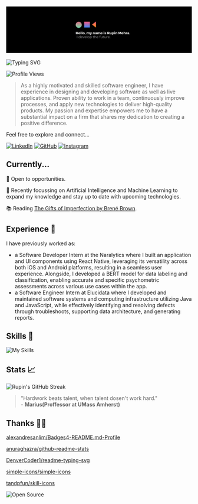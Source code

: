 ![](src/bannerrupin27.gif)

![Typing SVG](https://readme-typing-svg.demolab.com?font=IBM+Plex+Mono&weight=500&size=24&pause=1000&color=EDAE49&vCenter=true&width=500&lines=Software+Engineer;Software+Developer;Backend+Engineer)

![Profile Views](https://komarev.com/ghpvc/?username=rupin27&style=flat&color=edae49)

> As a highly motivated and skilled software engineer, I have experience in designing and developing software as well as live applications. Proven ability to work in a team, continuously improve processes, and apply new technologies to deliver high-quality products. My passion and expertise empowers me to have a substantial impact on a firm that shares my dedication to creating a positive difference.

Feel free to explore and connect...

[![LinkedIn](https://img.shields.io/badge/LinkedIn-0077B5?style=flat&logo=linkedin&logoColor=white)](https://linkedin.com/in/rupinmehra27/)
[![GitHub](https://img.shields.io/badge/GitHub-100000?style=flat&logo=github&logoColor=white)](https://github.com/oneminch/)
[![Instagram](https://img.shields.io/badge/Instagram-E4405F?style=flat&logo=instagram&logoColor=white)](https://instagram.com/rupin27/)
## Currently...

💼 Open to opportunities.

🧠 Recently focussing on Artificial Intelligence and Machine Learning to expand my knowledge and stay up to date with upcoming technologies.

📚 Reading [The Gifts of Imperfection by Brené Brown](https://app.thestorygraph.com/books/16e61f4f-ffa8-412b-962d-6a794f73c198).

## Experience 💼

I have previously worked as:

- a Software Developer Intern at the Naralytics where I built an application and UI components using React Native, leveraging its versatility across both iOS and Android platforms, resulting in a seamless user experience. Alongside, I developed a BERT model for data labeling and classification, enabling accurate and specific psychometric assessments across various use cases within the app.
- a Software Engineer Intern at Elucidata where I developed and maintained software systems and computing infrastructure utilizing Java and JavaScript, while effectively identifying and resolving defects through troubleshoots, supporting data architecture, and generating reports.

## Skills 📐

![My Skills](https://skillicons.dev/icons?i=py,java,c,cpp,ruby,nodejs,react,html,css,jquery,bootstrap,js,aws,git,docker,github,heroku,jest,postman,pytorch,tensorflow,mysql,postgres,mongodb,firebase,visualstudio,vscode,eclipse,wordpress,linux,linkedin,matlab,discord,figma)

## Stats 📈

![Rupin's GitHub Streak](https://streak-stats.demolab.com?user=rupin27&theme=github-dark-blue&border=EDAE49&stroke=EDAE49&fire=EDAE49&background=22272E&ring=EDAE49&sideNums=EDAE49)

> "Hardwork beats talent, when talent dosen't work hard." <br />- **Marius(Proffessor at UMass Amherst)**

## Thanks 🙏🏽

[alexandresanlim/Badges4-README.md-Profile](https://github.com/alexandresanlim/Badges4-README.md-Profile)

[anuraghazra/github-readme-stats](https://github.com/anuraghazra/github-readme-stats)

[DenverCoder1/readme-typing-svg](https://github.com/DenverCoder1/readme-typing-svg)

[simple-icons/simple-icons](https://github.com/simple-icons/simple-icons)

[tandpfun/skill-icons](https://github.com/tandpfun/skill-icons)

![Open Source](https://img.shields.io/badge/Open_Source-181717?style=flat&logo=github&logoColor=white)
